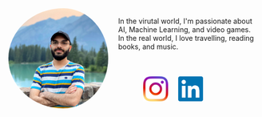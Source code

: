 
<div>
  <img src="/image3.jpg" width="200" style="border-radius: 50%; float:left; padding-right: 20px;"/> 
  <br>
  In the virutal world, I'm passionate about AI, Machine Learning, and video games.
  <br>
  In the real world, I love travelling, reading books, and music.
  <br>
  <br>
  <br>
  <br>
</div>
<a href="https://www.instagram.com/hamidrt96/"><img src="/Resources/instagram.png" width="50" style="float:left; padding-right: 20px; padding-left: 50px;"></a>
<a href="https://www.instagram.com/hamidrt96/"><img src="/Resources/Linkedin.png" width="50" style="float:left; padding-right: 20px;"></a>
<br>
<br>
<br>



